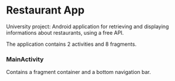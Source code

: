 # Restaurant App

University project: Android application for retrieving and displaying informations about restaurants, using a free API.

The application contains 2 activities and 8 fragments.

### MainActivity

Contains a fragment container and a bottom navigation bar.
